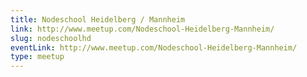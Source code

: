```yaml
---
title: Nodeschool Heidelberg / Mannheim
link: http://www.meetup.com/Nodeschool-Heidelberg-Mannheim/
slug: nodeschoolhd
eventLink: http://www.meetup.com/Nodeschool-Heidelberg-Mannheim/
type: meetup
---
```

